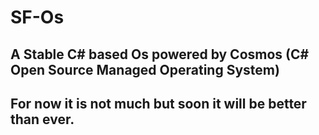 # SF-Os
## A Stable C# based Os powered by Cosmos (C# Open Source Managed Operating System)
## For now it is not much but soon it will be better than ever. 
